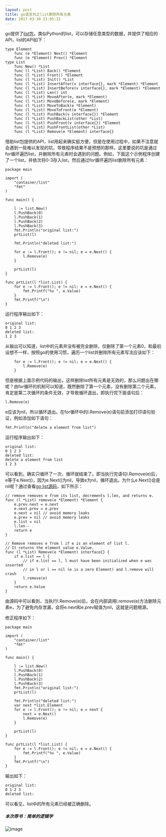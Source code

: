 ```yaml
---
layout: post
title: go语言坑之list删除所有元素
date: 2017-03-30 21:05:32
---
```


go提供了[list包](https://golang.org/pkg/container/list/)，类似Python的list，可以存储任意类型的数据，并提供了相应的API，list的API如下：

```
type Element
    func (e *Element) Next() *Element
    func (e *Element) Prev() *Element
type List
    func New() *List
    func (l *List) Back() *Element
    func (l *List) Front() *Element
    func (l *List) Init() *List
    func (l *List) InsertAfter(v interface{}, mark *Element) *Element
    func (l *List) InsertBefore(v interface{}, mark *Element) *Element
    func (l *List) Len() int
    func (l *List) MoveAfter(e, mark *Element)
    func (l *List) MoveBefore(e, mark *Element)
    func (l *List) MoveToBack(e *Element)
    func (l *List) MoveToFront(e *Element)
    func (l *List) PushBack(v interface{}) *Element
    func (l *List) PushBackList(other *List)
    func (l *List) PushFront(v interface{}) *Element
    func (l *List) PushFrontList(other *List)
    func (l *List) Remove(e *Element) interface{}
```

借助list包提供的API，list用起来确实挺方便，但是在使用过程中，如果不注意就会遇到一些难以发现的坑，导致程序结果不是预想的那样。这里要说的坑是通过for循环遍历list，并删除所有元素时会遇到的问题。例如，下面这个示例程序创建了一个list，并依次将0-3存入list，然后通过for循环遍历list删除所有元素：

```
package main

import (
    "container/list"
    "fmt"
)

func main() {

    l := list.New()
    l.PushBack(0)
    l.PushBack(1)
    l.PushBack(2)
    l.PushBack(3)
    fmt.Println("original list:")
    prtList(l)

    fmt.Println("deleted list:")

    for e := l.Front(); e != nil; e = e.Next() {
        l.Remove(e)
    }

    prtList(l)
}

func prtList(l *list.List) {
    for e := l.Front(); e != nil; e = e.Next() {
        fmt.Printf("%v ", e.Value)
    }
    fmt.Printf("\n")
}

```

运行程序输出如下：

```
original list:
0 1 2 3 
deleted list:
1 2 3 
```

从输出可以知道，list中的元素并没有被完全删除，仅删除了第一个元素0，和最初设想不一样，按照go的使用习惯，遍历一个list并删除所有元素写法应该如下：

```
    for e := l.Front(); e != nil; e = e.Next() {
        l.Remove(e)
    }
```

但是根据上面示例代码的输出，这样删除list所有元素是无效的，那么问题出在哪呢？由for循环的机制可以知道，既然删除了第一个元素，没有删除第二个元素，肯定是第二次循环的条件无效，才导致循环退出，即执行完下面语句后：

```
l.Remove(e)
```

e应该为nil，所以循环退出。在for循环中的l.Remove(e)语句前添加打印语句验证，例如添加如下语句：

```
fmt.Println("delete a element from list")
```

运行程序输出如下：

```
original list:
0 1 2 3 
deleted list:
delete a element from list
1 2 3 
```

可以看到，确实只循环了一次，循环就结束了。即当执行完语句l.Remove(e)后，e等于e.Next()，因为e.Next()为nil，导致e为nil，循环退出。为什么e.Next()会是nil呢？通过查看[go list源码](https://golang.org/src/container/list/list.go?s=2989:3034#L111)，如下所示：

```
// remove removes e from its list, decrements l.len, and returns e.
func (l *List) remove(e *Element) *Element {
    e.prev.next = e.next
    e.next.prev = e.prev
    e.next = nil // avoid memory leaks
    e.prev = nil // avoid memory leaks
    e.list = nil
    l.len--
    return e
}

// Remove removes e from l if e is an element of list l.
// It returns the element value e.Value.
func (l *List) Remove(e *Element) interface{} {
    if e.list == l {
        // if e.list == l, l must have been initialized when e was inserted
        // in l or l == nil (e is a zero Element) and l.remove will crash
        l.remove(e)
    }
    return e.Value
}
```

由源码中可以看到，当执行l.Remove(e)后，会在内部调用l.remove(e)方法删除元素e，为了避免内存泄漏，会将e.next和e.prev赋值为nil，这就是问题根源。

修正程序如下：

```
package main

import (
    "container/list"
    "fmt"
)

func main() {

    l := list.New()
    l.PushBack(0)
    l.PushBack(1)
    l.PushBack(2)
    l.PushBack(3)
    fmt.Println("original list:")
    prtList(l)

    fmt.Println("deleted list:")
    var next *list.Element
    for e := l.Front(); e != nil; e = next {
        next = e.Next()
        l.Remove(e)
    }

    prtList(l)
}

func prtList(l *list.List) {
    for e := l.Front(); e != nil; e = e.Next() {
        fmt.Printf("%v ", e.Value)
    }
    fmt.Printf("\n")
}
```

输出如下：

```
original list:
0 1 2 3 
deleted list:

```

可以看见，list中的所有元素已经被正确删除。


##### 本次荐书：简单的逻辑学

![image](https://img11.360buyimg.com/n7/g13/M00/02/0C/rBEhVFHH3pQIAAAAAAKTTiqtzRgAAAdwQPlQ0wAApNm358.jpg)


